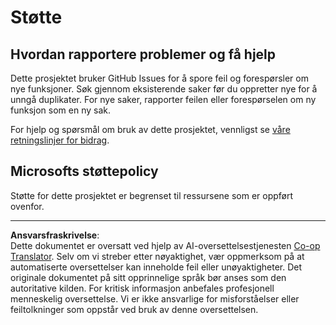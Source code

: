 <!--
CO_OP_TRANSLATOR_METADATA:
{
  "original_hash": "c9d207ff77b4bb46e46dc2b607a8ec1a",
  "translation_date": "2025-08-26T21:24:07+00:00",
  "source_file": "SUPPORT.md",
  "language_code": "no"
}
-->
# Støtte

## Hvordan rapportere problemer og få hjelp  

Dette prosjektet bruker GitHub Issues for å spore feil og forespørsler om nye funksjoner. Søk gjennom eksisterende saker før du oppretter nye for å unngå duplikater. For nye saker, rapporter feilen eller forespørselen om ny funksjon som en ny sak.

For hjelp og spørsmål om bruk av dette prosjektet, vennligst se [våre retningslinjer for bidrag](CONTRIBUTING.md).

## Microsofts støttepolicy  

Støtte for dette prosjektet er begrenset til ressursene som er oppført ovenfor.

---

**Ansvarsfraskrivelse**:  
Dette dokumentet er oversatt ved hjelp av AI-oversettelsestjenesten [Co-op Translator](https://github.com/Azure/co-op-translator). Selv om vi streber etter nøyaktighet, vær oppmerksom på at automatiserte oversettelser kan inneholde feil eller unøyaktigheter. Det originale dokumentet på sitt opprinnelige språk bør anses som den autoritative kilden. For kritisk informasjon anbefales profesjonell menneskelig oversettelse. Vi er ikke ansvarlige for misforståelser eller feiltolkninger som oppstår ved bruk av denne oversettelsen.